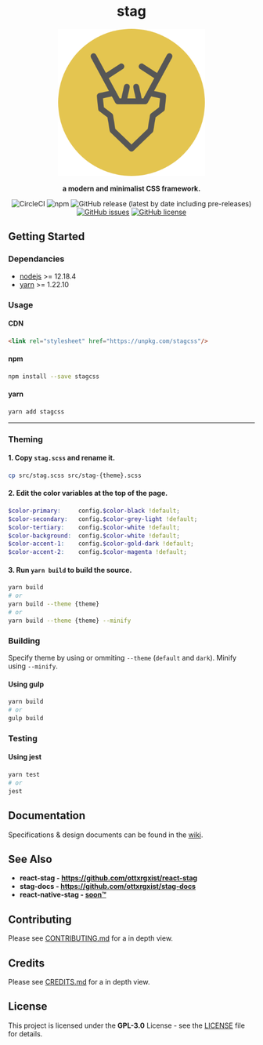 
<div align="center">

# stag

<img src=".repo/icon.png" alt='Project banner' width='300px'>

**a modern and minimalist CSS framework.**

![CircleCI](https://img.shields.io/circleci/build/github/ottxrgxist/stag?style=flat-square)
![npm](https://img.shields.io/npm/v/stagcss?style=flat-square)
![GitHub release (latest by date including pre-releases)](https://img.shields.io/github/v/release/ottxrgxist/stag?include_prereleases)
[![GitHub issues](https://img.shields.io/github/issues/ottxrgxist/stag?style=flat-square)](https://github.com/ottxrgxist/stag/issues)
[![GitHub license](https://img.shields.io/github/license/ottxrgxist/stag?style=flat-square)](https://github.com/ottxrgxist/stag/blob/master/LICENSE)

</div>

## Getting Started

### Dependancies

- [nodejs](https://nodejs.org/) >= 12.18.4
- [yarn](https://classic.yarnpkg.com/) >= 1.22.10

### Usage

#### CDN
```html
<link rel="stylesheet" href="https://unpkg.com/stagcss"/>
```

#### npm
```sh
npm install --save stagcss
```
#### yarn
```sh
yarn add stagcss
```

___

### Theming

#### 1. Copy `stag.scss` and rename it.
```sh
cp src/stag.scss src/stag-{theme}.scss
```

#### 2. Edit the color variables at the top of the page.
```scss
$color-primary:		config.$color-black !default;
$color-secondary: 	config.$color-grey-light !default;
$color-tertiary: 	config.$color-white !default;
$color-background: 	config.$color-white !default;
$color-accent-1: 	config.$color-gold-dark !default;
$color-accent-2: 	config.$color-magenta !default;
```

#### 3. Run `yarn build` to build the source.
```sh
yarn build
# or
yarn build --theme {theme}
# or
yarn build --theme {theme} --minify
```

### Building

Specify theme by using or ommiting `--theme` (`default` and `dark`). Minify using `--minify`.

#### Using gulp
```sh
yarn build
# or
gulp build
```

### Testing

#### Using jest
```sh
yarn test
# or
jest
```

## Documentation

Specifications & design documents can be found in the [wiki](/wiki).

## See Also

- **react-stag - https://github.com/ottxrgxist/react-stag**
- **stag-docs - https://github.com/ottxrgxist/stag-docs**
- **react-native-stag - [soon™]()**

## Contributing

Please see [CONTRIBUTING.md](CONTRIBUTING.md) for a in depth view.

## Credits

Please see [CREDITS.md](CREDITS.md) for a in depth view.

## License

This project is licensed under the **GPL-3.0** License - see the [LICENSE](LICENSE) file for details.
